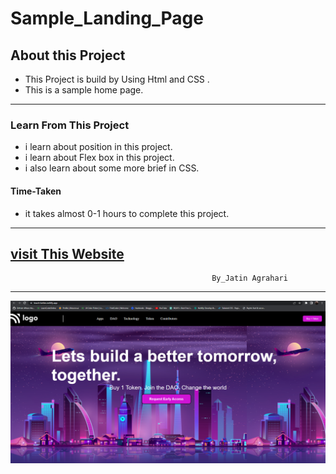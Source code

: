 # Sample_Landing_Page


## About this Project
- This Project is build by Using Html and CSS .                
- This is a sample home page.
  

---

### Learn From This Project
- i learn about position in this project.
- i learn about Flex box in this project.
- i also learn about some more brief in CSS.

#### Time-Taken
- it takes almost 0-1 hours to complete this project.
---
[visit This Website](https://teach-better.netlify.app/)
---

                                                 By_Jatin Agrahari

---

![Demo-images](https://github.com/jatin2311/sample-build-landing-page/blob/master/Demo/ss-01.png)
